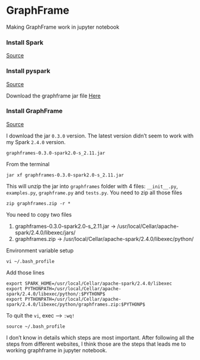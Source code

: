 # GraphFrame

Making GraphFrame work in jupyter notebook

### Install Spark 
<a href="https://medium.freecodecamp.org/installing-scala-and-apache-spark-on-mac-os-837ae57d283f">Source</a> 

### Install pyspark
<a href="https://www.dataquest.io/blog/pyspark-installation-guide">Source</a> 

Download the graphframe jar file <a href="https://spark-packages.org/package/graphframes/graphframes">Here</a> 

### Install GraphFrame 
<a href="https://github.com/graphframes/graphframes/issues/172">Source</a>

I download the jar `0.3.0` version. The latest version didn’t seem to work with my Spark `2.4.0` version. 

```
graphframes-0.3.0-spark2.0-s_2.11.jar
```
From the terminal 
```
jar xf graphframes-0.3.0-spark2.0-s_2.11.jar
```
This will unzip the jar into `graphframes` folder with 4 files: `__init__.py`, `examples.py`, `graphframe.py` and `tests.py`. 
You need to zip all those files 
```
zip graphframes.zip -r *
```
You need to copy two files 
1. graphframes-0.3.0-spark2.0-s_2.11.jar → /usr/local/Cellar/apache-spark/2.4.0/libexec/jars/ 
2. graphframes.zip → /usr/local/Cellar/apache-spark/2.4.0/libexec/python/ 

Environment variable setup 
```
vi ~/.bash_profile
```
Add those lines
```
export SPARK_HOME=/usr/local/Cellar/apache-spark/2.4.0/libexec
export PYTHONPATH=/usr/local/Cellar/apache-spark/2.4.0/libexec/python/:$PYTHONP$
export PYTHONPATH=/usr/local/Cellar/apache-spark/2.4.0/libexec/python/graphframes.zip:$PYTHONP$
```
To quit the `vi`, exec --> `:wq!` 
```
source ~/.bash_profile
```

I don’t know in details which steps are most important. After following all the steps from different websites, I think those are the steps that leads me to working graphframe in jupyter notebook. 

